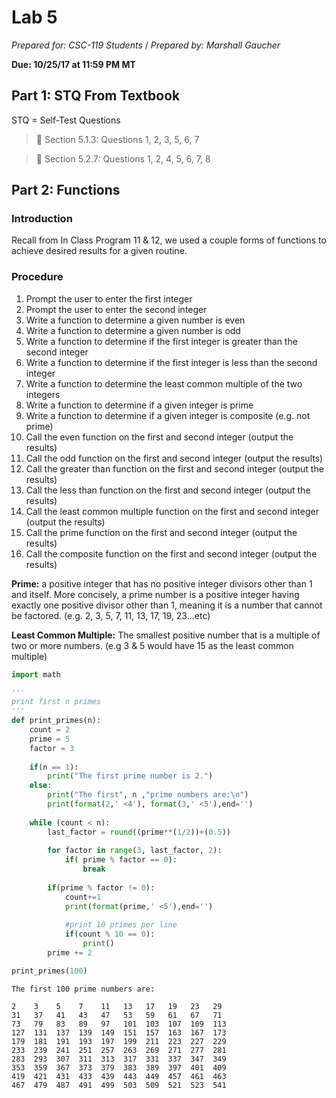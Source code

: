 # Lab 5
_Prepared for: CSC-119 Students_ /
_Prepared by: Marshall Gaucher_


**Due: 10/25/17 at 11:59 PM MT**

## Part 1: STQ From Textbook
STQ = Self-Test Questions

> :blue_book: Section 5.1.3: Questions 1, 2, 3, 5, 6, 7

> :blue_book: Section 5.2.7: Questions 1, 2, 4, 5, 6, 7, 8

## Part 2: Functions
### Introduction
Recall from In Class Program 11 & 12, we used a couple forms of functions to achieve desired results for a given routine.


### Procedure

1. Prompt the user to enter the first integer
2. Prompt the user to enter the second integer
3. Write a function to determine a given number is even
4. Write a function to determine a given number is odd
5. Write a function to determine if the first integer is greater than the second integer
6. Write a function to determine if the first integer is less than the second integer
7. Write a function to determine the least common multiple of the two integers
8. Write a function to determine if a given integer is prime
9. Write a function to determine if a given integer is composite (e.g. not prime)
10. Call the even function on the first and second integer (output the results)
11. Call the odd function on the first and second integer (output the results)
12. Call the greater than function on the first and second integer (output the results)
13. Call the less than function on the first and second integer (output the results)
14. Call the least common multiple function on the first and second integer (output the results)
15. Call the prime function on the first and second integer (output the results)
16. Call the composite function on the first and second integer (output the results)

**Prime:** a positive integer that has no positive integer divisors other than 1 and itself. More concisely, a prime number is a positive integer having exactly one positive divisor other than 1, meaning it is a number that cannot be factored. (e.g. 2, 3, 5, 7, 11, 13, 17, 19, 23...etc)

**Least Common Multiple:** The smallest positive number that is a multiple of two or more numbers. (e.g 3 & 5 would have 15 as the least common multiple)

```python
import math

'''
print first n primes
'''
def print_primes(n):
    count = 2
    prime = 5
    factor = 3
    
    if(n == 1):
        print("The first prime number is 2.")
    else:
        print("The first", n ,"prime numbers are:\n")
        print(format(2,' <4'), format(3,' <5'),end='')
    
    while (count < n):
        last_factor = round((prime**(1/2))+(0.5))
        
        for factor in range(3, last_factor, 2):
            if( prime % factor == 0):
                break
        
        if(prime % factor != 0):
            count+=1
            print(format(prime,' <5'),end='')
            
            #print 10 primes per line
            if(count % 10 == 0):
                print()
        prime += 2

print_primes(100)               

```

```
The first 100 prime numbers are:

2    3    5    7    11   13   17   19   23   29   
31   37   41   43   47   53   59   61   67   71   
73   79   83   89   97   101  103  107  109  113  
127  131  137  139  149  151  157  163  167  173  
179  181  191  193  197  199  211  223  227  229  
233  239  241  251  257  263  269  271  277  281  
283  293  307  311  313  317  331  337  347  349  
353  359  367  373  379  383  389  397  401  409  
419  421  431  433  439  443  449  457  461  463  
467  479  487  491  499  503  509  521  523  541  
```


```python


```
